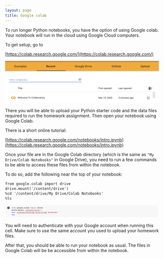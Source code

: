 ```yaml
---
layout: page
title: Google colab
---
```


To run longer Python notebooks, you have the option of using Google colab. Your notebook will run in the cloud using Google Cloud computers.

To get setup, go to

[https://colab.research.google.com/](https://colab.research.google.com/)

![](gcolab.png)

There you will be able to upload your Python starter code and the data files required to run the homework assignment. Then open your notebook using Google Colab. 

There is a short online tutorial:

[https://colab.research.google.com/notebooks/intro.ipynb](https://colab.research.google.com/notebooks/intro.ipynb)

Once your file are in the Google Colab directory (which is the same as `"My Drive/Colab Notebooks"` in Google Drive), you need to run a few commands to be able to access these files from within the notebook.

To do so, add the following near the top of your notebook:

```
from google.colab import drive
drive.mount('/content/drive')
%cd '/content/drive/My Drive/Colab Notebooks'  
%ls
```

![](gdrive_mount.png)

You will need to authenticate with your Google account when running this cell. Make sure to use the same account you used to upload your homework files.

After that, you should be able to run your notebook as usual. The files in Google Colab will be be accessible from within the notebook.